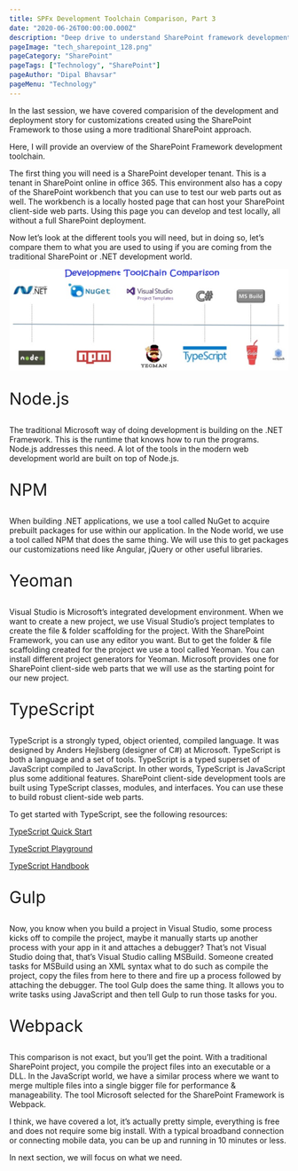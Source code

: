 ```yaml
---
title: SPFx Development Toolchain Comparison, Part 3
date: "2020-06-26T00:00:00.000Z"
description: "Deep drive to understand SharePoint framework development toolchain"
pageImage: "tech_sharepoint_128.png"
pageCategory: "SharePoint"
pageTags: ["Technology", "SharePoint"]
pageAuthor: "Dipal Bhavsar"
pageMenu: "Technology"
---
```


In the last session, we have covered comparision of the development and deployment story for customizations created using the SharePoint Framework to those using a more traditional SharePoint approach.

Here, I will provide an overview of the SharePoint Framework development toolchain.

The first thing you will need is a SharePoint developer tenant. This is a tenant in SharePoint online in office 365. This environment also has a copy of the SharePoint workbench that you can use to test our web parts out as well. The workbench is a locally hosted page that can host your SharePoint client-side web parts. Using this page you can develop and test locally, all without a full SharePoint deployment.

Now let’s look at the different tools you will need, but in doing so, let’s compare them to what you are used to using if you are coming from the traditional SharePoint or .NET development world.

![Development Toolchain Comparison](./img/toolchain.png)

<p style="font-size: 30px;">Node.js</p>

The traditional Microsoft way of doing development is building on the .NET Framework. This is the runtime that knows how to run the programs.
Node.js addresses this need. A lot of the tools in the modern web development world are built on top of Node.js.

<p style="font-size: 30px;">NPM</p>

When building .NET applications, we use a tool called NuGet to acquire prebuilt packages for use within our application.
In the Node world, we use a tool called NPM that does the same thing. We will use this to get packages our customizations need like Angular, jQuery or other useful libraries.

<p style="font-size: 30px;">Yeoman</p>

Visual Studio is Microsoft’s integrated development environment. When we want to create a new project, we use Visual Studio’s project templates to create the file & folder scaffolding for the project.
With the SharePoint Framework, you can use any editor you want. But to get the folder & file scaffolding created for the project we use a tool called Yeoman. You can install different project generators for Yeoman. Microsoft provides one for SharePoint client-side web parts that we will use as the starting point for our new project.

<p style="font-size: 30px;">TypeScript</p>

TypeScript is a strongly typed, object oriented, compiled language. It was designed by Anders Hejlsberg (designer of C#) at Microsoft. TypeScript is both a language and a set of tools. TypeScript is a typed superset of JavaScript compiled to JavaScript. In other words, TypeScript is JavaScript plus some additional features.
SharePoint client-side development tools are built using TypeScript classes, modules, and interfaces. You can use these to build robust client-side web parts.

To get started with TypeScript, see the following resources:

[TypeScript Quick Start](https://www.typescriptlang.org/docs/tutorial.html)

[TypeScript Playground](https://www.typescriptlang.org/play/index.html)

[TypeScript Handbook](https://www.typescriptlang.org/docs/handbook/basic-types.html)


<p style="font-size: 30px;">Gulp</p>

Now, you know when you build a project in Visual Studio, some process kicks off to compile the project, maybe it manually starts up another process with your app in it and attaches a debugger? That’s not Visual Studio doing that, that’s Visual Studio calling MSBuild. Someone created tasks for MSBuild using an XML syntax what to do such as compile the project, copy the files from here to there and fire up a process followed by attaching the debugger.
The tool Gulp does the same thing. It allows you to write tasks using JavaScript and then tell Gulp to run those tasks for you.

<p style="font-size: 30px;">Webpack</p>

This comparison is not exact, but you’ll get the point. With a traditional SharePoint project, you compile the project files into an executable or a DLL.
In the JavaScript world, we have a similar process where we want to merge multiple files into a single bigger file for performance & manageability. The tool Microsoft selected for the SharePoint Framework is Webpack.

I think, we have covered a lot, it’s actually pretty simple, everything is free and does not require some big install. With a typical broadband connection or connecting mobile data, you can be up and running in 10 minutes or less.

In next section, we will focus on what we need.
